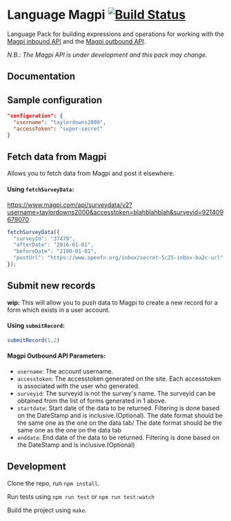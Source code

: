 Language Magpi [![Build Status](https://travis-ci.org/OpenFn/language-magpi.svg?branch=master)](https://travis-ci.org/OpenFn/language-magpi)
==============

Language Pack for building expressions and operations for working with
the [Magpi inbound API](http://support.magpi.com/support/solutions/articles/4839-magpi-inbound-api) and the
[Magpi outbound API](http://support.magpi.com/support/solutions/articles/4865-magpi-outbound-api).

*N.B.: The Magpi API is under development and this pack may change.*

Documentation
-------------

## Sample configuration
```json
"configuration": {
  "username": "taylordowns2000",
  "accessToken": "super-secret"
}
```

## Fetch data from Magpi
Allows you to fetch data from Magpi and post it elsewhere.

#### Using `fetchSurveyData`:
https://www.magpi.com/api/surveydata/v2?username=taylordowns2000&accesstoken=blahblahblah&surveyid=921409679070
```js
fetchSurveyData({
  "surveyId": "37479",
  "afterDate": "2016-01-01",
  "beforeDate": "2100-01-01",
  "postUrl": "https://www.openfn.org/inbox/secret-5c25-inbox-ba2c-url"
});
```

## Submit new records
**wip:** This will allow you to push data to Magpi to create a new record for a
form which exists in a user account.

#### Using `submitRecord`:
```js
submitRecord(1,2)
```

#### Magpi Outbound API Parameters:
- `username`:	The account username.
- `accesstoken`:	The accesstoken generated on the site. Each accesstoken is associated with the user who generated.
- `surveyid`:	The surveyid is not the survey's name. The surveyid can be obtained from the list of forms generated in 1 above.
- `startdate`:	Start date of the data to be returned. Filtering is done based on the DateStamp and is inclusive.(Optional). The date format should be the same one as the one on the data tab/ The date format should be the same one as the one on the data tab
- `enddate`:	End date of the data to be returned. Filtering is done based on the DateStamp and is inclusive.(Optional)

Development
-----------

Clone the repo, run `npm install`.

Run tests using `npm run test` or `npm run test:watch`

Build the project using `make`.
